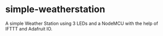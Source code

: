 # simple-weatherstation
A simple Weather Station using 3 LEDs and a NodeMCU with the help of IFTTT and Adafruit IO.
